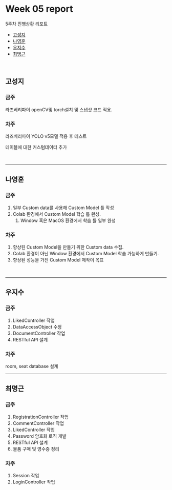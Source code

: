 # Week 05 report

5주차 진행상황 리포트

- [고성지](#고성지)
- [나영훈](#나영훈)
- [우지수](#우지수)
- [최명근](#최명근)

<br>

## 고성지

### 금주

라즈베리파이 openCV및  torch설치 및 스냅샷 코드 적용.

### 차주

라즈베리파이 YOLO v5모델 적용 후 테스트

테이블에 대한 커스텀데이터 추가

<br>

-----
## 나영훈

### 금주

1. 일부 Custom data를 사용해 Custom Model 틀 작성
2. Colab 환경에서 Custom Model 학습 틀 완성.
    1. Window 혹은 MacOS 환경에서 학습 틀 일부 완성

### 차주

1. 향상된 Custom Model을 만들기 위한 Custom data 수집.
2. Colab 환경이 아닌 Window 환경에서 Custom Model 학습 가능하게 만들기.
3. 향상된 성능을 가진 Custom Model 제작이 목표

<br>

-----

## 우지수

### 금주

1. LikedController 작업
2. DataAccessObject 수정
3. DocumentController 작업
4. RESTful API 설계

### 차주

room, seat database 설계
<br>

-----
## 최명근

### 금주

1. RegistrationController 작업
2. CommentController 작업
3. LikedController 작업
4. Password 암호화 로직 개발
5. RESTful API 설계
6. 물품 구매 및 영수증 정리

### 차주

1. Session 작업
2. LoginController 작업

<br>

